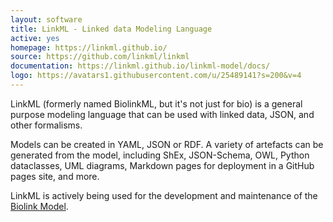 ```yaml
---
layout: software
title: LinkML - Linked data Modeling Language
active: yes
homepage: https://linkml.github.io/
source: https://github.com/linkml/linkml
documentation: https://linkml.github.io/linkml-model/docs/
logo: https://avatars1.githubusercontent.com/u/25489141?s=200&v=4
---
```


LinkML (formerly named BiolinkML, but it's not just for bio) is a general purpose modeling language that can be used with linked data, JSON, and other formalisms.

Models can be created in YAML, JSON or RDF. A variety of artefacts can be generated from the model, including ShEx, JSON-Schema, OWL, Python dataclasses, UML diagrams, Markdown pages for deployment in a GitHub pages site, and more.

LinkML is actively being used for the development and maintenance of the [Biolink Model](https://biolink.github.io/biolink-model/).
